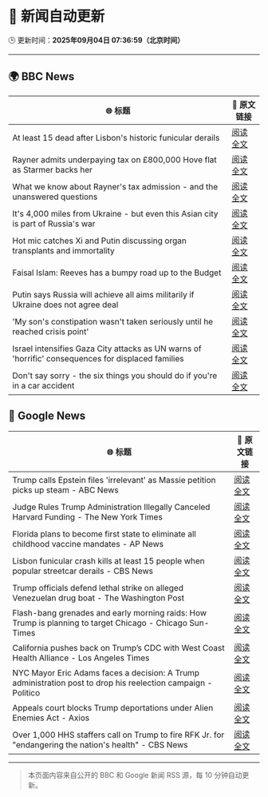 # 🧠 新闻自动更新

🕒 更新时间：**2025年09月04日 07:36:59（北京时间）**

---

## 🌍 BBC News

| 🌐 标题 | 🔗 原文链接 |
|--------|-------------|
| At least 15 dead after Lisbon's historic funicular derails | [阅读全文](https://www.bbc.com/news/articles/c1jzlgj915no?at_medium=RSS&at_campaign=rss) |
| Rayner admits underpaying tax on £800,000 Hove flat as Starmer backs her | [阅读全文](https://www.bbc.com/news/articles/cy50446rq73o?at_medium=RSS&at_campaign=rss) |
| What we know about Rayner's tax admission - and the unanswered questions | [阅读全文](https://www.bbc.com/news/articles/c62n366q306o?at_medium=RSS&at_campaign=rss) |
| It's 4,000 miles from Ukraine - but even this Asian city is part of Russia's war | [阅读全文](https://www.bbc.com/news/articles/cvg0e54z7x8o?at_medium=RSS&at_campaign=rss) |
| Hot mic catches Xi and Putin discussing organ transplants and immortality | [阅读全文](https://www.bbc.com/news/articles/cr70rvrd41ko?at_medium=RSS&at_campaign=rss) |
| Faisal Islam: Reeves has a bumpy road up to the Budget | [阅读全文](https://www.bbc.com/news/articles/cn76ly476x6o?at_medium=RSS&at_campaign=rss) |
| Putin says Russia will achieve all aims militarily if Ukraine does not agree deal | [阅读全文](https://www.bbc.com/news/articles/c4g7dze5n1vo?at_medium=RSS&at_campaign=rss) |
| 'My son's constipation wasn't taken seriously until he reached crisis point' | [阅读全文](https://www.bbc.com/news/articles/cgr9zg17n5yo?at_medium=RSS&at_campaign=rss) |
| Israel intensifies Gaza City attacks as UN warns of 'horrific' consequences for displaced families | [阅读全文](https://www.bbc.com/news/articles/c740lm33wyeo?at_medium=RSS&at_campaign=rss) |
| Don't say sorry - the six things you should do if you're in a car accident | [阅读全文](https://www.bbc.com/news/articles/c5ypypy2jk2o?at_medium=RSS&at_campaign=rss) |

## 📰 Google News

| 🌐 标题 | 🔗 原文链接 |
|--------|-------------|
| Trump calls Epstein files 'irrelevant' as Massie petition picks up steam - ABC News | [阅读全文](https://news.google.com/rss/articles/CBMiqgFBVV95cUxQVVZiT2NwOUdOWnFNX3czMmJyRmZDcWxZT19JbUJpRm5TUng3UDdBMTFOWHBwLXZfT3NDVGlXalBqSllwaWFHMlJNZ0x6Q050SFBHR3dycWVYUktkcVJpRXBINE9lZ1NsQWJveXpIdGI2WWVoRG1hU3NVakVNa2VBVmVTekVJVkJNbExXdWtuWEtoY1lONm5WZzN0MXRXM2VFVWhMX1g3VTBYZ9IBrwFBVV95cUxOUV9OcUtmMVdXd3ZFaEI2dXBpeVFNdjQzOW5CODFkOEsxc3lfNmQ1MzNnQjhVN0dnZEoyMUEzeXBDV2MzVTU0X0VBUUJPLU1rUWVYYnpIMzQybE9jQ2ZLYmpnZnRsMnBERG5qbXJ2Qk44Z01CelZXazM2Rzlrc2I3cFlVOWZhbnF4OU9INXFKelNEQjJUWnREYkJoYkZPWDZSbkJjNmdqZnF5eE1Bajc0?oc=5) |
| Judge Rules Trump Administration Illegally Canceled Harvard Funding - The New York Times | [阅读全文](https://news.google.com/rss/articles/CBMie0FVX3lxTE1TV09FM0pxb3N5RnZ2MjhBVkhjMWV2M1otNHNDcjViWTEwVk5PXzJFa080NW1CbHJ2U3BybUJSdXEyLTFfRlNzYzNzZC1FX2tSVUduaWRhbWNxZzk1T2hDcUpNdldMTjM1QmhEVmtwUVlVSVIzNDVrU2Vldw?oc=5) |
| Florida plans to become first state to eliminate all childhood vaccine mandates - AP News | [阅读全文](https://news.google.com/rss/articles/CBMiswFBVV95cUxPcjFhUVRHOFdTUGN0NXJJYW05Um1TUVNpc19STGI0eFBiYTkxTXBZaXJ4bDlib1I2eHJBbjJIZ2lrRl8zR2dzbDZkVjNIQnozV2lleHZnMGF2QkdIa0g1VktrRnZ3Qm1kdEdWazRjVl85RHBFalo3N0p6bl9YRTJ3RVBJZmlzNnoxeVoxcy14OWtJRWI1SnBBbFFMWHNDSHpXYmZjVjEtVWdiR3lRUGJNck9hSQ?oc=5) |
| Lisbon funicular crash kills at least 15 people when popular streetcar derails - CBS News | [阅读全文](https://news.google.com/rss/articles/CBMihwFBVV95cUxQTmk0VkgtSEtuS0x2ZWpFekp2WjJ1TW9tWF9wSXo1OFFKdjF4QzI2bTg4SzVxWnJNd0psUzJnck5TckJxMi1SWldVN1ZFcElEdlgwS0FVZ0RuRms0eUNzeUNpd3pWdlZacVdjeHp4M3lmNHRDRWx6dmMtUG9zTXVRNFZ2T2dBSmPSAYwBQVVfeXFMTVQ4a3doeFJuLUdETzNMYzFQNjB5SHIyQWhQUXM4R18xRndiNVhZRXVYQUNnSkNPUGt1bThKYUNaTkNIQ2QxSmZWWmtzTTlGX1p1YktKTERXSGhVMlB3SU5YMGgwdjFvX05aQlVGbGdfdVJwOFZlYUhTNndXR3BETVE2MW9RZmN4RWRjV0Y?oc=5) |
| Trump officials defend lethal strike on alleged Venezuelan drug boat - The Washington Post | [阅读全文](https://news.google.com/rss/articles/CBMikAFBVV95cUxOUF9PQXJVWTF2RWFYR2JhTUlkeUpHdDdfcHo4cHppaUtERjRfZE04SGowdTdfNVdPRVp5ZDBtMEVJLXd1YlZpSlJJUkJWSkk0RW5qTnJ2WndkOEM3ZkJGNTZiSWViYTRCcnVlZk9leUNmQWw2SndKM0JsOWtnY2k3V1gtc25JbnpUT0tvQTkyT2k?oc=5) |
| Flash-bang grenades and early morning raids: How Trump is planning to target Chicago - Chicago Sun-Times | [阅读全文](https://news.google.com/rss/articles/CBMizAFBVV95cUxPSDRWb1Z0OVZXQ3dfVGM4cGVTZVNkMmNub1RpeFFFczNRSkViN0pTWjZVbGlvN1lMSWRsZXFJalUtSjlBdXI5aU5FZVZJOFRHRHdoRXQ4ZHdHLWtTTVMtSjBXVHh0VzJRVHNKcEplREJkZmpnWHl3c053cm81NXBhc3pELVExS0pnZWtub2ItSmRUaklkTGJuNVZHQ05sNFNKWHNSd1BvclcwZzRmOEQySUR1blV5NWFjUXhvZVBROTRiR2dkV2NYd1N2RWM?oc=5) |
| California pushes back on Trump’s CDC with West Coast Health Alliance - Los Angeles Times | [阅读全文](https://news.google.com/rss/articles/CBMiugFBVV95cUxPVFVLeVVjSGt5ekE2ZVZJV0RzT0QzSV9IYU16SHNLeTV4cGRyM0IzeUdjLVJUX1VlVXZpR0l4U2ZqOHhHZGhKanpwTGx3WkE2ZXpOUlE3cUNjMnhOaGtPNnFpa1Y5VTVwZWJLbEJqZk4yWGJvai1PWWhackJ5V2JCQ1NsQ3hLUmRqTkwxUndHTW9kSW82U2l1WGlSSUlmZXpVSlQ3VnhyeFBwSVRUVEVoSTZsdkRFQzh3T2c?oc=5) |
| NYC Mayor Eric Adams faces a decision: A Trump administration post to drop his reelection campaign - Politico | [阅读全文](https://news.google.com/rss/articles/CBMi0wFBVV95cUxPaUJjMjVpTUkyM3BBczhUWDJSd2RDblpEZThHRmZEQmxJbnNJeko4XzBCa3hKTGY5SFVoWGdwa0N0OEg4d3hTdm03TVJwUk5jN2E0aVA0TXZGWWdUVkRTTGpTOERMZmsxVHpCQUM0LTBwNEpPYlg2aDFabWxaTTlkX0EzSWdGY0s3TWpDUWJ2RGhrUjhXaVdtRkR3ak1iWHNXSk1HUFdueV9zYUdiajJWTGZQamgwRDFaSFZwMVRId05QMmVPNV8tdkNMY2xQRTNsRk1V?oc=5) |
| Appeals court blocks Trump deportations under Alien Enemies Act - Axios | [阅读全文](https://news.google.com/rss/articles/CBMijwFBVV95cUxQamIzWGlocnFkdjgtdnlJTXYyUjNzVmpqX24tdnRZODI5TlNtR01KbEJOVkNVWTR3QnVQdDhUeE15MnFGa1FKeEFwbE41NEpwX19DS1ljMlNvRF9nMDA2YkhMTDBxeXRzbmktNUhpbnBJS1JNVTFQcU1ZamFpUFoxX1VRQVFDUlhsc3hmTDVxUQ?oc=5) |
| Over 1,000 HHS staffers call on Trump to fire RFK Jr. for "endangering the nation's health" - CBS News | [阅读全文](https://news.google.com/rss/articles/CBMid0FVX3lxTE5DbURMSFBWcmFYWHgwcXozdHpEQmpkZV9namhVakN1MWwxWl9td1d0cmJCcXE4RW9BSDZNLV94TmZLb1JUdGRib1UwZnU5dWtHc0xxRGRoQ0hGbHU4X1ZlWHp0Y2gwUDFGYWdPYVg1a1pyQ0hNLVM40gF8QVVfeXFMTVJLa3RCZzU0UXd6Y3ptamtsT0hIYk5uSDA1LXgwaWF3djg5aUJwUktjVVBIVzg4Z0FGRTRNaXJ4Yk9wSHEyeEFOVFN2d0xnWGYzUFBhTFZpbUE4SDloVGxCWk0zSFNSY0tqUUZYSGdBSEk0dHg2Uk1NRktCMg?oc=5) |

---
> 本页面内容来自公开的 BBC 和 Google 新闻 RSS 源，每 10 分钟自动更新。